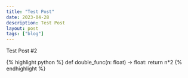 ```yaml
---
title: "Test Post"
date: 2023-04-28
description: Test Post
layout: post
tags: ["blog"]
---
```


Test Post #2

{% highlight python %}
def double_func(n: float) -> float:
    return n*2
{% endhighlight %}
